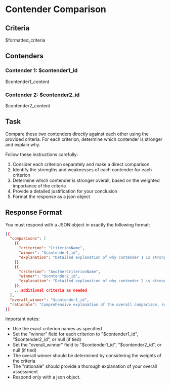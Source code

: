 # Contender Comparison

## Criteria
$formatted_criteria

## Contenders

### Contender 1: $contender1_id
$contender1_content

### Contender 2: $contender2_id
$contender2_content

## Task
Compare these two contenders directly against each other using the provided criteria. For each criterion, determine which contender is stronger and explain why.

Follow these instructions carefully:
1. Consider each criterion separately and make a direct comparison
2. Identify the strengths and weaknesses of each contender for each criterion
3. Determine which contender is stronger overall, based on the weighted importance of the criteria
4. Provide a detailed justification for your conclusion
5. Format the response as a json object

## Response Format
You must respond with a JSON object in exactly the following format:

```json
{{
  "comparisons": [
    {{
      "criterion": "CriterionName",
      "winner": "$contender1_id",
      "explanation": "Detailed explanation of why contender 1 is stronger for this criterion"
    }},
    {{
      "criterion": "AnotherCriterionName",
      "winner": "$contender2_id",
      "explanation": "Detailed explanation of why contender 2 is stronger for this criterion"
    }},
    ...additional criteria as needed
  ],
  "overall_winner": "$contender1_id",
  "rationale": "Comprehensive explanation of the overall comparison, synthesizing the individual criterion comparisons and weighing them according to the specified weights."
}}
```

Important notes:
- Use the exact criterion names as specified
- Set the "winner" field for each criterion to "$contender1_id", "$contender2_id", or null (if tied)
- Set the "overall_winner" field to "$contender1_id", "$contender2_id", or null (if tied)
- The overall winner should be determined by considering the weights of the criteria
- The "rationale" should provide a thorough explanation of your overall assessment
- Respond only with a json object.